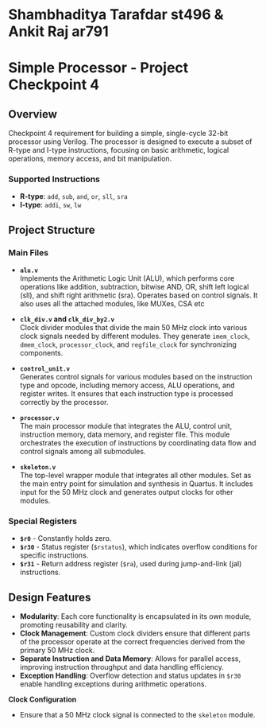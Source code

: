 # Shambhaditya Tarafdar st496  & Ankit Raj ar791

# Simple Processor - Project Checkpoint 4

## Overview

Checkpoint 4 requirement for building a simple, single-cycle 32-bit processor using Verilog. The processor is designed to execute a subset of R-type and I-type instructions, focusing on basic arithmetic, logical operations, memory access, and bit manipulation.

### Supported Instructions
- **R-type**: `add`, `sub`, `and`, `or`, `sll`, `sra`
- **I-type**: `addi`, `sw`, `lw`

## Project Structure

### Main Files

- **`alu.v`**  
  Implements the Arithmetic Logic Unit (ALU), which performs core operations like addition, subtraction, bitwise AND, OR, shift left logical (sll), and shift right arithmetic (sra). Operates based on control signals. It also uses all the attached modules, like MUXes, CSA etc

- **`clk_div.v` and `clk_div_by2.v`**  
  Clock divider modules that divide the main 50 MHz clock into various clock signals needed by different modules. They generate `imem_clock`, `dmem_clock`, `processor_clock`, and `regfile_clock` for synchronizing components.

- **`control_unit.v`**  
  Generates control signals for various modules based on the instruction type and opcode, including memory access, ALU operations, and register writes. It ensures that each instruction type is processed correctly by the processor.

- **`processor.v`**  
  The main processor module that integrates the ALU, control unit, instruction memory, data memory, and register file. This module orchestrates the execution of instructions by coordinating data flow and control signals among all submodules.

- **`skeleton.v`**  
  The top-level wrapper module that integrates all other modules. Set as the main entry point for simulation and synthesis in Quartus. It includes input for the 50 MHz clock and generates output clocks for other modules.

### Special Registers

- **`$r0`** - Constantly holds zero.
- **`$r30`** - Status register (`$rstatus`), which indicates overflow conditions for specific instructions.
- **`$r31`** - Return address register (`$ra`), used during jump-and-link (jal) instructions.

## Design Features

- **Modularity**: Each core functionality is encapsulated in its own module, promoting reusability and clarity.
- **Clock Management**: Custom clock dividers ensure that different parts of the processor operate at the correct frequencies derived from the primary 50 MHz clock.
- **Separate Instruction and Data Memory**: Allows for parallel access, improving instruction throughput and data handling efficiency.
- **Exception Handling**: Overflow detection and status updates in `$r30` enable handling exceptions during arithmetic operations.

  
**Clock Configuration**  
   - Ensure that a 50 MHz clock signal is connected to the `skeleton` module.
